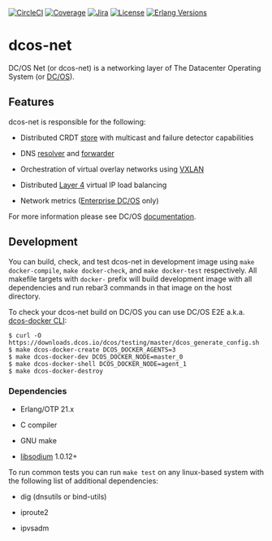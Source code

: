 [![CircleCI][circleci badge]][circleci]
[![Coverage][coverage badge]][covercov]
[![Jira][jira badge]][jira]
[![License][license badge]][license]
[![Erlang Versions][erlang version badge]][erlang]

# dcos-net

DC/OS Net (or dcos-net) is a networking layer of The Datacenter Operating System
(or [DC/OS](http://dcos.io/)).

## Features

dcos-net is responsible for the following:

* Distributed CRDT [store](https://github.com/dcos/lashup) with multicast and
  failure detector capabilities

* DNS [resolver](https://github.com/aetrion/erl-dns) and [forwarder](docs/dcos_dns.md)

* Orchestration of virtual overlay networks using
  [VXLAN](https://tools.ietf.org/html/rfc7348)

* Distributed [Layer 4](http://www.linuxvirtualserver.org/software/ipvs.html)
  virtual IP load balancing

* Network metrics ([Enterprise DC/OS](https://mesosphere.com/product/) only)

For more information please see DC/OS [documentation](https://dcos.io/docs/latest/networking/).

## Development

You can build, check, and test dcos-net in development image using
`make docker-compile`, `make docker-check`, and `make docker-test` respectively.
All makefile targets with `docker-` prefix will build development image with all
dependencies and run rebar3 commands in that image on the host directory.

To check your dcos-net build on DC/OS you can use DC/OS E2E a.k.a.
[dcos-docker CLI](http://dcos-e2e.readthedocs.io/en/latest/cli.html):

```
$ curl -O https://downloads.dcos.io/dcos/testing/master/dcos_generate_config.sh
$ make dcos-docker-create DCOS_DOCKER_AGENTS=3
$ make dcos-docker-dev DCOS_DOCKER_NODE=master_0
$ make dcos-docker-shell DCOS_DOCKER_NODE=agent_1
$ make dcos-docker-destroy
```

### Dependencies

* Erlang/OTP 21.x

* C compiler

* GNU make

* [libsodium](https://libsodium.org/) 1.0.12+

To run common tests you can run `make test` on any linux-based system with the
following list of additional dependencies:

* dig (dnsutils or bind-utils)

* iproute2

* ipvsadm

<!-- Badges -->
[circleci badge]: https://img.shields.io/circleci/project/github/dcos/dcos-net/master.svg?style=flat-square
[coverage badge]: https://img.shields.io/codecov/c/github/dcos/dcos-net/master.svg?style=flat-square
[jira badge]: https://img.shields.io/badge/issues-jira-yellow.svg?style=flat-square
[license badge]: https://img.shields.io/github/license/dcos/dcos-net.svg?style=flat-square
[erlang version badge]: https://img.shields.io/badge/erlang-21.x-blue.svg?style=flat-square

<!-- Links -->
[circleci]: https://circleci.com/gh/dcos/dcos-net
[covercov]: https://codecov.io/gh/dcos/dcos-net
[jira]: https://jira.dcos.io/issues/?jql=component+%3D+networking+AND+project+%3D+DCOS_OSS
[license]: ./LICENSE
[erlang]: http://erlang.org/
